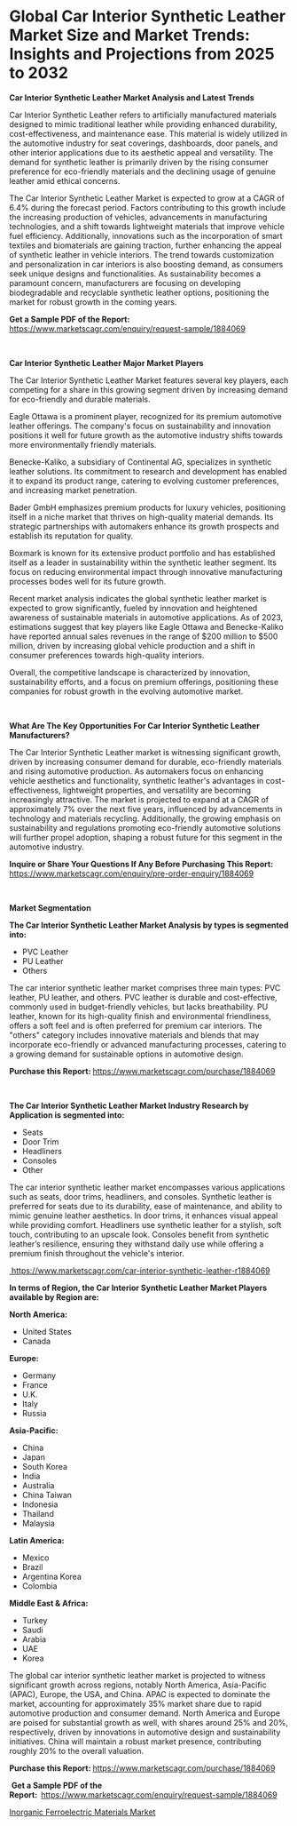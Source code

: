 <p><h1>Global Car Interior Synthetic Leather Market Size and Market Trends: Insights and Projections from 2025 to 2032</h1></p><p><strong>Car Interior Synthetic Leather Market Analysis and Latest Trends</strong></p>
<p><p>Car Interior Synthetic Leather refers to artificially manufactured materials designed to mimic traditional leather while providing enhanced durability, cost-effectiveness, and maintenance ease. This material is widely utilized in the automotive industry for seat coverings, dashboards, door panels, and other interior applications due to its aesthetic appeal and versatility. The demand for synthetic leather is primarily driven by the rising consumer preference for eco-friendly materials and the declining usage of genuine leather amid ethical concerns.</p><p>The Car Interior Synthetic Leather Market is expected to grow at a CAGR of 6.4% during the forecast period. Factors contributing to this growth include the increasing production of vehicles, advancements in manufacturing technologies, and a shift towards lightweight materials that improve vehicle fuel efficiency. Additionally, innovations such as the incorporation of smart textiles and biomaterials are gaining traction, further enhancing the appeal of synthetic leather in vehicle interiors. The trend towards customization and personalization in car interiors is also boosting demand, as consumers seek unique designs and functionalities. As sustainability becomes a paramount concern, manufacturers are focusing on developing biodegradable and recyclable synthetic leather options, positioning the market for robust growth in the coming years.</p></p>
<p><strong>Get a Sample PDF of the Report:&nbsp;</strong> <a href="https://www.marketscagr.com/enquiry/request-sample/1884069?utm_campaign=2938&utm_medium=2&utm_source=Github&utm_content=ia&utm_term=03042025&utm_id=car-interior-synthetic-leather">https://www.marketscagr.com/enquiry/request-sample/1884069</a></p>
<p>&nbsp;</p>
<p><strong>Car Interior Synthetic Leather Major Market Players</strong></p>
<p><p>The Car Interior Synthetic Leather Market features several key players, each competing for a share in this growing segment driven by increasing demand for eco-friendly and durable materials. </p><p>Eagle Ottawa is a prominent player, recognized for its premium automotive leather offerings. The company's focus on sustainability and innovation positions it well for future growth as the automotive industry shifts towards more environmentally friendly materials.</p><p>Benecke-Kaliko, a subsidiary of Continental AG, specializes in synthetic leather solutions. Its commitment to research and development has enabled it to expand its product range, catering to evolving customer preferences, and increasing market penetration.</p><p>Bader GmbH emphasizes premium products for luxury vehicles, positioning itself in a niche market that thrives on high-quality material demands. Its strategic partnerships with automakers enhance its growth prospects and establish its reputation for quality.</p><p>Boxmark is known for its extensive product portfolio and has established itself as a leader in sustainability within the synthetic leather segment. Its focus on reducing environmental impact through innovative manufacturing processes bodes well for its future growth.</p><p>Recent market analysis indicates the global synthetic leather market is expected to grow significantly, fueled by innovation and heightened awareness of sustainable materials in automotive applications. As of 2023, estimations suggest that key players like Eagle Ottawa and Benecke-Kaliko have reported annual sales revenues in the range of $200 million to $500 million, driven by increasing global vehicle production and a shift in consumer preferences towards high-quality interiors.</p><p>Overall, the competitive landscape is characterized by innovation, sustainability efforts, and a focus on premium offerings, positioning these companies for robust growth in the evolving automotive market.</p></p>
<p>&nbsp;</p>
<p><strong>What Are The Key Opportunities For Car Interior Synthetic Leather Manufacturers?</strong></p>
<p><p>The Car Interior Synthetic Leather market is witnessing significant growth, driven by increasing consumer demand for durable, eco-friendly materials and rising automotive production. As automakers focus on enhancing vehicle aesthetics and functionality, synthetic leather's advantages in cost-effectiveness, lightweight properties, and versatility are becoming increasingly attractive. The market is projected to expand at a CAGR of approximately 7% over the next five years, influenced by advancements in technology and materials recycling. Additionally, the growing emphasis on sustainability and regulations promoting eco-friendly automotive solutions will further propel adoption, shaping a robust future for this segment in the automotive industry.</p></p>
<p><strong>Inquire or Share Your Questions If Any Before Purchasing This Report:</strong> <a href="https://www.marketscagr.com/enquiry/pre-order-enquiry/1884069?utm_campaign=2938&utm_medium=2&utm_source=Github&utm_content=ia&utm_term=03042025&utm_id=car-interior-synthetic-leather">https://www.marketscagr.com/enquiry/pre-order-enquiry/1884069</a></p>
<p>&nbsp;</p>
<p><strong>Market Segmentation</strong></p>
<p><strong>The Car Interior Synthetic Leather Market Analysis by types is segmented into:</strong></p>
<p><ul><li>PVC Leather</li><li>PU Leather</li><li>Others</li></ul></p>
<p><p>The car interior synthetic leather market comprises three main types: PVC leather, PU leather, and others. PVC leather is durable and cost-effective, commonly used in budget-friendly vehicles, but lacks breathability. PU leather, known for its high-quality finish and environmental friendliness, offers a soft feel and is often preferred for premium car interiors. The "others" category includes innovative materials and blends that may incorporate eco-friendly or advanced manufacturing processes, catering to a growing demand for sustainable options in automotive design.</p></p>
<p><strong>Purchase this Report:&nbsp;</strong><a href="https://www.marketscagr.com/purchase/1884069?utm_campaign=2938&utm_medium=2&utm_source=Github&utm_content=ia&utm_term=03042025&utm_id=car-interior-synthetic-leather">https://www.marketscagr.com/purchase/1884069</a></p>
<p>&nbsp;</p>
<p><strong>The Car Interior Synthetic Leather Market Industry Research by Application is segmented into:</strong></p>
<p><ul><li>Seats</li><li>Door Trim</li><li>Headliners</li><li>Consoles</li><li>Other</li></ul></p>
<p><p>The car interior synthetic leather market encompasses various applications such as seats, door trims, headliners, and consoles. Synthetic leather is preferred for seats due to its durability, ease of maintenance, and ability to mimic genuine leather aesthetics. In door trims, it enhances visual appeal while providing comfort. Headliners use synthetic leather for a stylish, soft touch, contributing to an upscale look. Consoles benefit from synthetic leather’s resilience, ensuring they withstand daily use while offering a premium finish throughout the vehicle's interior.</p></p>
<p><a href="https://www.marketscagr.com/car-interior-synthetic-leather-r1884069?utm_campaign=2938&utm_medium=2&utm_source=Github&utm_content=ia&utm_term=03042025&utm_id=car-interior-synthetic-leather">&nbsp;https://www.marketscagr.com/car-interior-synthetic-leather-r1884069</a></p>
<p><strong>In terms of Region, the Car Interior Synthetic Leather Market Players available by Region are:</strong></p>
<p>
    <p> <strong> North America: </strong>
        <ul>
            <li>United States</li>
            <li>Canada</li>
        </ul>
        </p> 
    <p> <strong> Europe: </strong>
        <ul>
            <li>Germany</li>
            <li>France</li>
            <li>U.K.</li>
            <li>Italy</li>
            <li>Russia</li>
        </ul>
        </p> 
    <p> <strong> Asia-Pacific: </strong>
        <ul>
            <li>China</li>
            <li>Japan</li>
            <li>South Korea</li>
            <li>India</li>
            <li>Australia</li>
            <li>China Taiwan</li>
            <li>Indonesia</li>
            <li>Thailand</li>
            <li>Malaysia</li>
        </ul>
        </p> 
    <p> <strong> Latin America: </strong>
        <ul>
            <li>Mexico</li>
            <li>Brazil</li>
            <li>Argentina Korea</li>
            <li>Colombia</li>
        </ul>
        </p> 
    <p> <strong> Middle East & Africa: </strong>
        <ul>
            <li>Turkey</li>
            <li>Saudi</li>
            <li>Arabia</li>
            <li>UAE</li>
            <li>Korea</li>
        </ul>
    </p>
    </p>
<p><p>The global car interior synthetic leather market is projected to witness significant growth across regions, notably North America, Asia-Pacific (APAC), Europe, the USA, and China. APAC is expected to dominate the market, accounting for approximately 35% market share due to rapid automotive production and consumer demand. North America and Europe are poised for substantial growth as well, with shares around 25% and 20%, respectively, driven by innovations in automotive design and sustainability initiatives. China will maintain a robust market presence, contributing roughly 20% to the overall valuation.</p></p>
<p><strong>Purchase this Report: </strong><a href="https://www.marketscagr.com/purchase/1884069?utm_campaign=2938&utm_medium=2&utm_source=Github&utm_content=ia&utm_term=03042025&utm_id=car-interior-synthetic-leather">https://www.marketscagr.com/purchase/1884069</a></p>
<p>&nbsp;<strong>Get a Sample PDF of the Report:&nbsp;&nbsp;</strong><a href="https://www.marketscagr.com/enquiry/request-sample/1884069?utm_campaign=2938&utm_medium=2&utm_source=Github&utm_content=ia&utm_term=03042025&utm_id=car-interior-synthetic-leather">https://www.marketscagr.com/enquiry/request-sample/1884069</a></p>
<p><strong></strong></p>
<p><p><a href="https://github.com/supicweg/Market-Research-Report-List-1/blob/main/inorganic-ferroelectric-materials-market.md?utm_campaign=2938&utm_medium=2&utm_source=Github&utm_content=ia&utm_term=03042025&utm_id=car-interior-synthetic-leather">Inorganic Ferroelectric Materials Market</a></p></p>